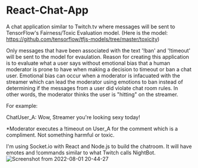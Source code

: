 # React-Chat-App

A chat application similar to Twitch.tv where messages will be sent to TensorFlow's Fairness/Toxic Evaluation model. (Here is the model: https://github.com/tensorflow/tfjs-models/tree/master/toxicity)

Only messages that have been associated with the text '!ban' and '!timeout' will be sent to the model for evaulation. Reason for creating this application is to evaluate what a user says without emotional bias that a human moderator is prone to have when making a decision to timeout or ban a chat user. Emotional bias can occur when a moderator is infacuated with the streamer which can lead the moderator using emotions to ban instead of determining if the messages from a user did violate chat room rules. In other words, the moderator thinks the user is "hitting" on the streamer. 

For example:

ChatUser_A: Wow, Streamer you're looking sexy today! 

*Moderator executes a !timeout on User_A for the comment which is a compliment. Not something harmful or toxic. 

I'm using Socket.io with React and Node.js to build the chatroom. It will have emotes and !commands similar to what Twitch calls NightBot. 
![Screenshot from 2022-08-01 20-44-27](https://user-images.githubusercontent.com/41549429/182274059-d70c5b4e-9904-4191-a730-b4157f6ff277.png)
